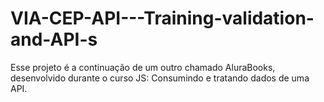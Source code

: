 # VIA-CEP-API---Training-validation-and-API-s
Esse projeto é a continuação de um outro chamado AluraBooks, desenvolvido durante o curso JS: Consumindo e tratando dados de uma API.
